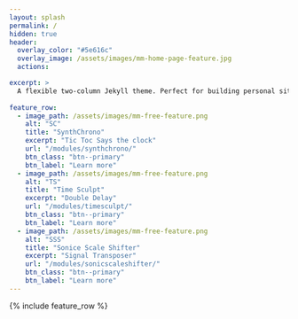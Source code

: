 ```yaml
---
layout: splash
permalink: /
hidden: true
header:
  overlay_color: "#5e616c"
  overlay_image: /assets/images/mm-home-page-feature.jpg
  actions:

excerpt: >
  A flexible two-column Jekyll theme. Perfect for building personal sites, blogs, and portfolios.<br />
  
feature_row:  
  - image_path: /assets/images/mm-free-feature.png
    alt: "SC"
    title: "SynthChrono"
    excerpt: "Tic Toc Says the clock"
    url: "/modules/synthchrono/"
    btn_class: "btn--primary"
    btn_label: "Learn more"   
  - image_path: /assets/images/mm-free-feature.png
    alt: "TS"
    title: "Time Sculpt"
    excerpt: "Double Delay"
    url: "/modules/timesculpt/"
    btn_class: "btn--primary"
    btn_label: "Learn more"   
  - image_path: /assets/images/mm-free-feature.png
    alt: "SSS"
    title: "Sonice Scale Shifter"
    excerpt: "Signal Transposer"
    url: "/modules/sonicscaleshifter/"
    btn_class: "btn--primary"
    btn_label: "Learn more"      
---
```


{% include feature_row %}
